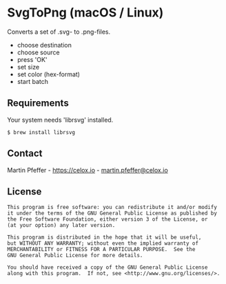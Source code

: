 # SvgToPng (macOS / Linux)

Converts a set of .svg- to .png-files.

* choose destination
* choose source
* press 'OK'
* set size
* set color (hex-format)
* start batch


## Requirements

Your system needs 'librsvg' installed.

`$ brew install librsvg`


## Contact

Martin Pfeffer - https://celox.io - <martin.pfeffer@celox.io>


## License

    This program is free software: you can redistribute it and/or modify
    it under the terms of the GNU General Public License as published by
    the Free Software Foundation, either version 3 of the License, or
    (at your option) any later version.

    This program is distributed in the hope that it will be useful,
    but WITHOUT ANY WARRANTY; without even the implied warranty of
    MERCHANTABILITY or FITNESS FOR A PARTICULAR PURPOSE.  See the
    GNU General Public License for more details.

    You should have received a copy of the GNU General Public License
    along with this program.  If not, see <http://www.gnu.org/licenses/>.